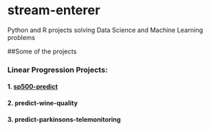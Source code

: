 # stream-enterer
Python and R projects solving Data Science and Machine Learning problems

##Some of the projects
### Linear Progression Projects:
#### 1. [sp500-predict](sp500-predict/README.md)
#### 2. predict-wine-quality
#### 3. predict-parkinsons-telemonitoring




